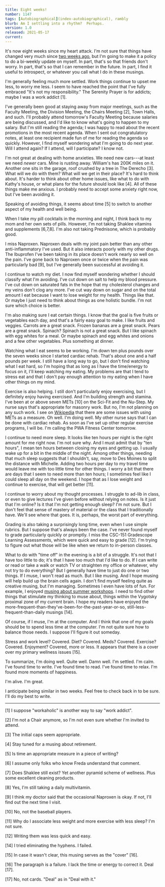 ```yaml
---
title: Eight weeks!
number: 1147
tags: [Autobiographical](index-autobiographical), rambly
blurb: Am I settling into a rhythm?  Perhaps.
version: 1.0
released: 2021-05-17
current: 
---
```


It's now eight weeks since my heart attack.  I'm not sure that
things have changed very much since [two weeks ago](six-weeks-2021-05-03),
but I'm going to make it a policy to do a bi-weekly update on myself.
In part, that's so that friends don't worry.  In part, that's so
that I can remember in the future.  In part, I find it useful to 
introspect, or whatever you call what I do in these musings.

I'm generally feeling much more settled.  Work things continue to
upset me less, to worry me less.  I seem to have reached the point
that I've fully embraced "It's not my responsibility."  The
Serenity Prayer is for addicts; maybe I was a work addict [1].

I've generally been good at staying away from major meetings, such
as the Faculty Meeting, the Division Meeting, the Chairs Meeting
[2], Town Halls, and such.  I'll probably attend tomorrow's Faculty
Meeting because salaries are being discussed, and I'd like to know
what's going to happen to my salary.  But I'm still reading the
agenda; I was happy to read about the recent promotions in the most
recent agenda.  When I sent out congratulatory notes, at least one
recipient made fun of me for reading the agenda so quickly.  However,
I find myself wondering what I'm going to do next year.  Will I
attend again?  If I attend, will I participate?  I know not.

I'm not great at dealing with home anxieties.  We need new cars---at least 
we need _newer_ cars.  Mine is rusting away.  William's has 200K
miles on it.  Another one sits in the garage, roof crushed by a
tree in The Derecho [3].  What will we do with them?  What will we
get in their place?  It's hard to think about.  It's harder to think
about other home issues, like what to do with Kathy's house, or
what plans for the future should look like [4].  All of these things
make me anxious.  I probably need to accept some anxiety right now,
but I've been avoiding it.

Speaking of avoiding things, it seems about time [5] to switch to
another aspect of my health and well being.

When I take my pill cocktails in the morning and night, I think
back to my mom and her own sets of pills.  However, I'm not taking
Shaklee vitamins and supplements [6,7,8].  I'm also not taking
Prednisone, which is probably good.

I miss Naproxen.  Naproxen deals with my joint pain better than any 
other anti-inflammatory I've used.  But it also interacts poorly with
my other drugs.  The Ibuprofen I've been taking in its place doesn't
work nearly so well on the pain.  I've gone back to Naproxen once or
twice when the pain was particularly bad [9], but I've generally
been successful at avoiding it.

I continue to watch my diet.  I now find myself wondering whether
I should classify what I'm avoiding.  I've cut down on salt to help
my blood pressure.  I've cut down on saturated fats in the hope
that my cholesterol changes and my veins don't clog any more.  I've
cut way down on sugar and on the total amount I eat because I want
to lose weight for my health.  Things like that.  Or maybe I just
need to think about things as one holistic bundle.  I'm not sure
which choice is better.  

I'm also making sure I eat certain things.  I know that the goal
is five fruits or vegetables each day, and that's a fairly easy
goal to make.  I like fruits and veggies.  Carrots are a great
snack.  Frozen bananas are a great snack.  Pears are a great snack.
Spinach?  Spinach is not a great snack.  But I like spinach with
egg whites for a meal.  Or maybe spinach and egg whites and onions
and a few other vegetables.  Plus something at dinner.

Watching what I eat seems to be working.  I'm down ten plus pounds
over the seven weeks since I started cardiac rehab.  That's about
one and a half pounds per week.  I still have a long way to go, but
I don't find watching what I eat hard, so I'm hoping that as long
as I have the time/energy to focus on it, I'll keep watching my
eating.  My problems are that I tend to stress eat and that I don't
pay enough attention to my eating when I have other things on my
mind.

Exercise is also helping.  I still don't particularly enjoy exercising,
but I definitely enjoy having exercised.  And I'm building strength
and stamina.  I've been at or above seven METs [10] on the Sci-Fit
and the Nu-Step.  My nurse says that's appropriate for masonry work.
But no, I'm not planning on any such work.  I see on
[Wikipedia](https://en.wikipedia.org/wiki/Metabolic_equivalent_of_task)
that there are some issues with using METs as a measure.  Oh well.
I'm doing well.  My other nurse says that I can be done with cardiac
rehab.  As soon as I've set up other regular exercise programs, I
will be.  I'm calling the PWA Fitness Center tomorrow.

I continue to need more sleep.  It looks like ten hours per night
is the right amount for me right now.  I'm not sure why.  And I
must admit that by "ten hours", I mean ten hours between closing
my eyes and getting up.  I usually wake up for a bit in the middle
of the night.  Among other things, needing that much sleep suggests
that I shouldn't, say, move to Des Moines to split the distance
with Michelle.  Adding two hours per day to my travel time would
leave me with too little time for other things.  I worry a bit that
there are days that I seem to need more than ten hours; I sometimes
feel like I could sleep all day on the weekend.  I hope that as I
lose weight and continue to exercise, that will get better [11].

I continue to worry about my thought processes.  I struggle to
ad-lib in class, or even to give lectures I've given before without
relying on notes.  Is it just that I'm online?  Is it that I'm not
getting enough sleep?  I'm not sure.  But I don't feel that sense
of mastery of material or the class that I traditionally have.
We'll see where that goes.  It is, perhaps, the worst part of
everything.

Grading is also taking a surprisingly long time, even when I use
simple rubrics.  But I suppose that's always been the case.  I've
never found myself to grade particularly quickly or promptly. I
miss the CSC-151 Gradescope Learning Assessments, which were quick
and easy to grade [12].  I'm trying to figure out what those will
be like when we return to in-person classes.

What to do with "time off" in the evening is a bit of a struggle.
It's not that I have too little to do; it's that I have too much
that I'd like to do. If I can write or read or take a walk or watch
TV or straighten my office or whatever, why not try to do everything?
But I generally have time to just do one or two things.  If I muse,
I won't read as much.  But I like musing.  And I hope musing will
help build up the brain cells again.  I don't find myself feeling
quite as creative musing, but I'm managing.  Sometimes I even have
lots of fun.  For example, I enjoyed [musing about summer
workshops](summer-workshops-2021).  I need to find other things
that stimulate my thinking to muse about, things within the Vygotsky
proximal zone of my current brain.  I hope my readers have enjoyed
the more-frequent-than-they've-been-for-the-past-year-or-so,
still-less-frequent-than-daily musings [14].

Of course, if I muse, I'm at the computer.  And I think that one
of my goals should be to spend less time at the computer.  I'm not
quite sure how to balance those needs.  I suppose I'll figure it
out someday.

Stress and work level?  Covered.  Diet?  Covered.  Meds?  Covered.
Exercise?  Covered.  Enjoyment?  Covered, more or less.  It appears
that there is a cover over my primary wellness issues [15].  

To summarize, I'm doing well.  Quite well.  Damn well.  I'm settled.
I'm calm.  I've found time to write.  I've found time to read.  I've
found time to relax.  I'm found more moments of happiness.

I'm alive. I'm great.  

I anticipate being similar in two weeks.  Feel free to check back
in to be sure.  I'll do my best to write.

---

[1] I suppose "workaholic" is another way to say "work addict".

[2] I'm not a Chair anymore, so I'm not even sure whether I'm
invited to attend.

[3] The initial caps seem appropriate.

[4] Stay tuned for a musing about retirement.

[5] Is time an appropriate measure in a piece of writing?

[6] I assume only folks who know Freda understand that comment.

[7] Does Shaklee still exist?  Yet another pyramid scheme of wellness.
Plus some excellent cleaning products.

[8] Yes, I'm still taking a daily multivitamin.

[9] I think my doctor said that the occasional Naproxen is okay.  If
not, I'll find out the next time I visit.

[10] No, not the baseball players.

[11] Why do I associate less weight and more exercise with less sleep?
I'm not sure.

[12] Writing them was less quick and easy.

[14] I tried eliminating the hyphens.  I failed.

[15] In case it wasn't clear, this musing serves as the "cover" [16].

[16] The paragraph is a failure.  I lack the time or energy to correct
it.  Deal [17].

[17] No, not cards.  "Deal" as in "Deal with it."
